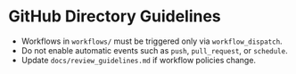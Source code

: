 # GitHub Directory Guidelines

- Workflows in `workflows/` must be triggered only via
  `workflow_dispatch`.
- Do not enable automatic events such as `push`, `pull_request`, or
  `schedule`.
- Update `docs/review_guidelines.md` if workflow policies change.
